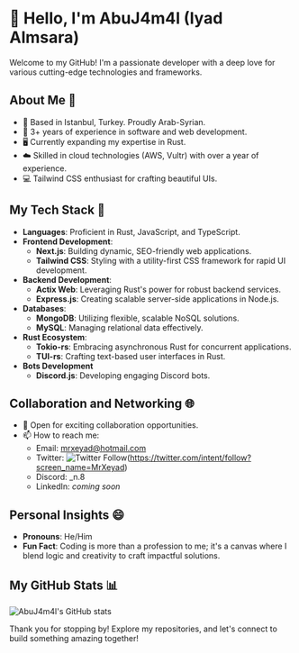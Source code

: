 # 👋 Hello, I'm AbuJ4m4l (Iyad Almsara)

Welcome to my GitHub! I'm a passionate developer with a deep love for various cutting-edge technologies and frameworks.

## About Me 🌟

- 📍 Based in Istanbul, Turkey. Proudly Arab-Syrian.
- 💼 3+ years of experience in software and web development.
- 🖥️ Currently expanding my expertise in Rust.
- ☁️ Skilled in cloud technologies (AWS, Vultr) with over a year of experience.
- 💻 Tailwind CSS enthusiast for crafting beautiful UIs.

## My Tech Stack 🚀

- **Languages**: Proficient in Rust, JavaScript, and TypeScript.
- **Frontend Development**: 
  - **Next.js**: Building dynamic, SEO-friendly web applications.
  - **Tailwind CSS**: Styling with a utility-first CSS framework for rapid UI development.
- **Backend Development**:
  - **Actix Web**: Leveraging Rust's power for robust backend services.
  - **Express.js**: Creating scalable server-side applications in Node.js.
- **Databases**:
  - **MongoDB**: Utilizing flexible, scalable NoSQL solutions.
  - **MySQL**: Managing relational data effectively.
- **Rust Ecosystem**:
  - **Tokio-rs**: Embracing asynchronous Rust for concurrent applications.
  - **TUI-rs**: Crafting text-based user interfaces in Rust.
- **Bots Development**
   - **Discord.js**: Developing engaging Discord bots.


## Collaboration and Networking 🌐

- 💞️ Open for exciting collaboration opportunities.
- 📫 How to reach me:
  - Email: [mrxeyad@hotmail.com](mailto:mrxeyad@hotmail.com)
  - Twitter: ![Twitter Follow](https://img.shields.io/twitter/follow/MrXeyad?style=social)(https://twitter.com/intent/follow?screen_name=MrXeyad)
  - Discord: _n.8
  - LinkedIn: *coming soon*

## Personal Insights 😄

- **Pronouns**: He/Him
- **Fun Fact**: Coding is more than a profession to me; it's a canvas where I blend logic and creativity to craft impactful solutions.

## My GitHub Stats 📊

![AbuJ4m4l's GitHub stats](https://github-readme-stats.vercel.app/api?username=AbuJ4m4l&show_icons=true&theme=radical)

Thank you for stopping by! Explore my repositories, and let's connect to build something amazing together!


